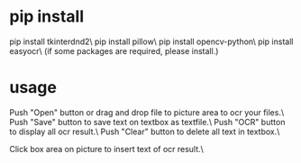 # pip install
pip install tkinterdnd2\\
pip install pillow\\
pip install opencv-python\\
pip install easyocr\\
(if some packages are required, please install.)

# usage
Push "Open" button or drag and drop file to picture area to ocr your files.\\
Push "Save" button to save text on textbox as textfile.\\
Push "OCR" button to display all ocr result.\\
Push "Clear" button to delete all text in textbox.\\

Click box area on picture to insert text of ocr result.\\

